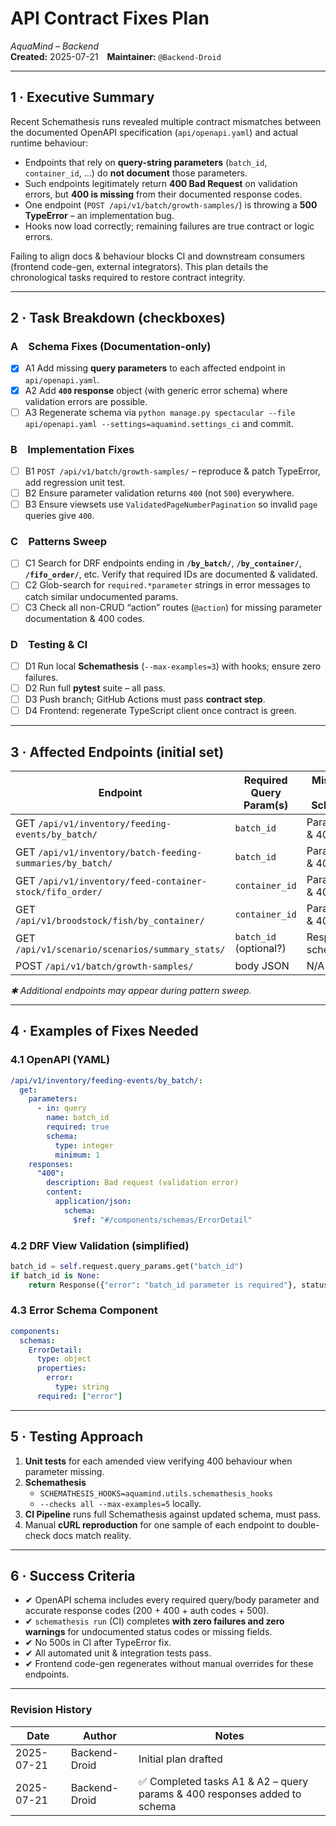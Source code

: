 # API Contract Fixes Plan  
_AquaMind – Backend_  
**Created:** 2025-07-21 **Maintainer:** `@Backend-Droid`  

---

## 1 · Executive Summary  
Recent Schemathesis runs revealed multiple contract mismatches between the documented OpenAPI specification (`api/openapi.yaml`) and actual runtime behaviour:

* Endpoints that rely on **query-string parameters** (`batch_id`, `container_id`, …) do **not document** those parameters.  
* Such endpoints legitimately return **400 Bad Request** on validation errors, but **400 is missing** from their documented response codes.  
* One endpoint (`POST /api/v1/batch/growth-samples/`) is throwing a **500 TypeError** – an implementation bug.  
* Hooks now load correctly; remaining failures are true contract or logic errors.

Failing to align docs & behaviour blocks CI and downstream consumers (frontend code-gen, external integrators). This plan details the chronological tasks required to restore contract integrity.

---

## 2 · Task Breakdown (checkboxes)  

### A Schema Fixes (Documentation-only)  
- [x] A1 Add missing **query parameters** to each affected endpoint in `api/openapi.yaml`.  
- [x] A2 Add **`400` response** object (with generic error schema) where validation errors are possible.  
- [ ] A3 Regenerate schema via `python manage.py spectacular --file api/openapi.yaml --settings=aquamind.settings_ci` and commit.

### B Implementation Fixes  
- [ ] B1 `POST /api/v1/batch/growth-samples/` – reproduce & patch TypeError, add regression unit test.  
- [ ] B2 Ensure parameter validation returns `400` (not `500`) everywhere.  
- [ ] B3 Ensure viewsets use `ValidatedPageNumberPagination` so invalid `page` queries give `400`.

### C Patterns Sweep  
- [ ] C1 Search for DRF endpoints ending in **`/by_batch/`**, **`/by_container/`**, **`/fifo_order/`**, etc. Verify that required IDs are documented & validated.  
- [ ] C2 Glob-search for `required.*parameter` strings in error messages to catch similar undocumented params.  
- [ ] C3 Check all non-CRUD “action” routes (`@action`) for missing parameter documentation & 400 codes.

### D Testing & CI  
- [ ] D1 Run local **Schemathesis** (`--max-examples=3`) with hooks; ensure zero failures.  
- [ ] D2 Run full **pytest** suite – all pass.  
- [ ] D3 Push branch; GitHub Actions must pass **contract step**.  
- [ ] D4 Frontend: regenerate TypeScript client once contract is green.

---

## 3 · Affected Endpoints (initial set)  

| Endpoint | Required Query Param(s) | Missing in Schema | Response Code Issues |
|----------|-------------------------|-------------------|----------------------|
| GET `/api/v1/inventory/feeding-events/by_batch/` | `batch_id` | Parameter & 400 | Undocumented 400 |
| GET `/api/v1/inventory/batch-feeding-summaries/by_batch/` | `batch_id` | Parameter & 400 | Undocumented 400 |
| GET `/api/v1/inventory/feed-container-stock/fifo_order/` | `container_id` | Parameter & 400 | Undocumented 400 |
| GET `/api/v1/broodstock/fish/by_container/` | `container_id` | Parameter & 400 | Undocumented 400 |
| GET `/api/v1/scenario/scenarios/summary_stats/` | `batch_id` (optional?) | Response schema | Missing field `biological_constraints_info` |
| POST `/api/v1/batch/growth-samples/` | body JSON | N/A | 500 (TypeError) |

_✱ Additional endpoints may appear during pattern sweep._

---

## 4 · Examples of Fixes Needed  

### 4.1 OpenAPI (YAML)  

```yaml
/api/v1/inventory/feeding-events/by_batch/:
  get:
    parameters:
      - in: query
        name: batch_id
        required: true
        schema:
          type: integer
          minimum: 1
    responses:
      "400":
        description: Bad request (validation error)
        content:
          application/json:
            schema:
              $ref: "#/components/schemas/ErrorDetail"
```

### 4.2 DRF View Validation (simplified)  

```python
batch_id = self.request.query_params.get("batch_id")
if batch_id is None:
    return Response({"error": "batch_id parameter is required"}, status=400)
```

### 4.3 Error Schema Component  

```yaml
components:
  schemas:
    ErrorDetail:
      type: object
      properties:
        error:
          type: string
      required: ["error"]
```

---

## 5 · Testing Approach  

1. **Unit tests** for each amended view verifying 400 behaviour when parameter missing.  
2. **Schemathesis**  
   * `SCHEMATHESIS_HOOKS=aquamind.utils.schemathesis_hooks`  
   * `--checks all --max-examples=5` locally.  
3. **CI Pipeline** runs full Schemathesis against updated schema, must pass.  
4. Manual **cURL reproduction** for one sample of each endpoint to double-check docs match reality.  

---

## 6 · Success Criteria  

* ✔ OpenAPI schema includes every required query/body parameter and accurate response codes (200 + 400 + auth codes + 500).  
* ✔ `schemathesis run` (CI) completes **with zero failures and zero warnings** for undocumented status codes or missing fields.  
* ✔ No 500s in CI after TypeError fix.  
* ✔ All automated unit & integration tests pass.  
* ✔ Frontend code-gen regenerates without manual overrides for these endpoints.  

---

### Revision History  

| Date | Author | Notes |
|------|--------|-------|
| 2025-07-21 | Backend-Droid | Initial plan drafted |
| 2025-07-21 | Backend-Droid | ✅ Completed tasks A1 & A2 – query params & 400 responses added to schema |

